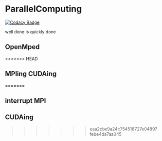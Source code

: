 # ParallelComputing
[![Codacy Badge](https://api.codacy.com/project/badge/Grade/5cb4af2744df4bd2bfd295dfeabbde66)](https://www.codacy.com/manual/715077252/ParallelComputing?utm_source=github.com&amp;utm_medium=referral&amp;utm_content=Dragon20180618/ParallelComputing&amp;utm_campaign=Badge_Grade)

well done is quickly done

## OpenMped
<<<<<<< HEAD

## MPIing CUDAing
=======
## interrupt MPI
## CUDAing
>>>>>>> eaa2cbe9a24c754518727e04897febe4da7aa045
